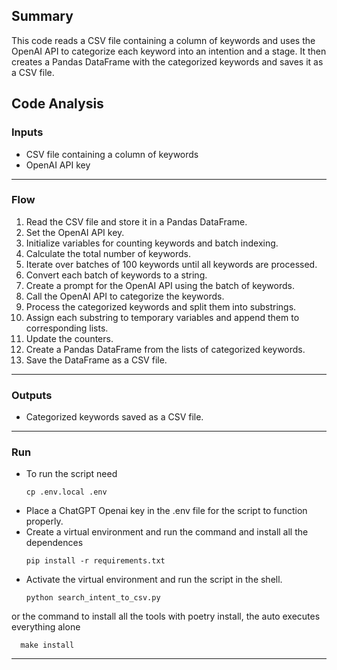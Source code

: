 ## Summary
This code reads a CSV file containing a column of keywords and uses the OpenAI API to categorize each keyword into an intention and a stage. It then creates a Pandas DataFrame with the categorized keywords and saves it as a CSV file.

## Code Analysis
### Inputs
- CSV file containing a column of keywords
- OpenAI API key
___
### Flow
1. Read the CSV file and store it in a Pandas DataFrame.
2. Set the OpenAI API key.
3. Initialize variables for counting keywords and batch indexing.
4. Calculate the total number of keywords.
5. Iterate over batches of 100 keywords until all keywords are processed.
6. Convert each batch of keywords to a string.
7. Create a prompt for the OpenAI API using the batch of keywords.
8. Call the OpenAI API to categorize the keywords.
9. Process the categorized keywords and split them into substrings.
10. Assign each substring to temporary variables and append them to corresponding lists.
11. Update the counters.
12. Create a Pandas DataFrame from the lists of categorized keywords.
13. Save the DataFrame as a CSV file.
___
### Outputs
- Categorized keywords saved as a CSV file.
___

### Run 
- To run the script need
  ```shell
  cp .env.local .env
  ```
- Place a ChatGPT Openai key in the .env file for the script to function properly.
- Create a virtual environment and run the command and install all the dependences
  ```shell
  pip install -r requirements.txt
  ```
- Activate the virtual environment and run the script in the shell.
  ```shell
  python search_intent_to_csv.py
  ```
or the command to install all the tools with poetry install, the auto executes everything alone
  ```shell
    make install
  ```
  
___
